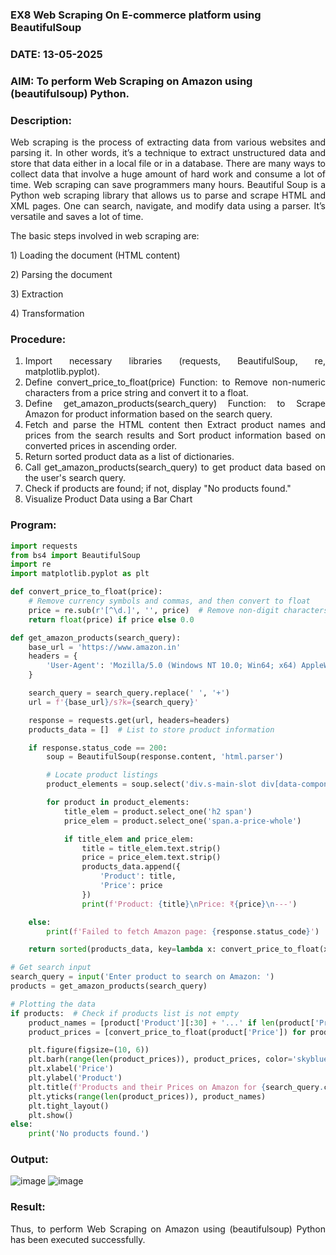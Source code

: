 ### EX8 Web Scraping On E-commerce platform using BeautifulSoup
### DATE: 13-05-2025
### AIM: To perform Web Scraping on Amazon using (beautifulsoup) Python.
### Description: 
<div align = "justify">
Web scraping is the process of extracting data from various websites and parsing it. In other words, it’s a technique 
to extract unstructured data and store that data either in a local file or in a database. 
There are many ways to collect data that involve a huge amount of hard work and consume a lot of time. Web scraping can save programmers many hours. Beautiful Soup is a Python web scraping library that allows us to parse and scrape HTML and XML pages. 
One can search, navigate, and modify data using a parser. It’s versatile and saves a lot of time.
<p>The basic steps involved in web scraping are:
<p>1) Loading the document (HTML content)
<p>2) Parsing the document
<p>3) Extraction
<p>4) Transformation

### Procedure:

1) Import necessary libraries (requests, BeautifulSoup, re, matplotlib.pyplot).
2) Define convert_price_to_float(price) Function: to Remove non-numeric characters from a price string and convert it to a float.
3) Define get_amazon_products(search_query) Function: to Scrape Amazon for product information based on the search query.
4) Fetch and parse the HTML content then Extract product names and prices from the search results and Sort product information based on converted prices in ascending order.
5) Return sorted product data as a list of dictionaries.
6) Call get_amazon_products(search_query) to get product data based on the user's search query.
7) Check if products are found; if not, display "No products found."
8) Visualize Product Data using a Bar Chart

### Program:
```python
import requests
from bs4 import BeautifulSoup
import re
import matplotlib.pyplot as plt

def convert_price_to_float(price):
    # Remove currency symbols and commas, and then convert to float
    price = re.sub(r'[^\d.]', '', price)  # Remove non-digit characters except '.'
    return float(price) if price else 0.0

def get_amazon_products(search_query):
    base_url = 'https://www.amazon.in'
    headers = {
        'User-Agent': 'Mozilla/5.0 (Windows NT 10.0; Win64; x64) AppleWebKit/537.36 (KHTML, like Gecko) Chrome/114.0.0.0 Safari/537.36'
    }

    search_query = search_query.replace(' ', '+')
    url = f'{base_url}/s?k={search_query}'

    response = requests.get(url, headers=headers)
    products_data = []  # List to store product information

    if response.status_code == 200:
        soup = BeautifulSoup(response.content, 'html.parser')

        # Locate product listings
        product_elements = soup.select('div.s-main-slot div[data-component-type="s-search-result"]')

        for product in product_elements:
            title_elem = product.select_one('h2 span')
            price_elem = product.select_one('span.a-price-whole')

            if title_elem and price_elem:
                title = title_elem.text.strip()
                price = price_elem.text.strip()
                products_data.append({
                    'Product': title,
                    'Price': price
                })
                print(f'Product: {title}\nPrice: ₹{price}\n---')

    else:
        print(f'Failed to fetch Amazon page: {response.status_code}')

    return sorted(products_data, key=lambda x: convert_price_to_float(x['Price']))

# Get search input
search_query = input('Enter product to search on Amazon: ')
products = get_amazon_products(search_query)

# Plotting the data
if products:  # Check if products list is not empty
    product_names = [product['Product'][:30] + '...' if len(product['Product']) > 30 else product['Product'] for product in products]
    product_prices = [convert_price_to_float(product['Price']) for product in products]

    plt.figure(figsize=(10, 6))
    plt.barh(range(len(product_prices)), product_prices, color='skyblue')
    plt.xlabel('Price')
    plt.ylabel('Product')
    plt.title(f'Products and their Prices on Amazon for {search_query.capitalize()} (Ascending Order)')
    plt.yticks(range(len(product_prices)), product_names)
    plt.tight_layout()
    plt.show()
else:
    print('No products found.')

```

### Output:
![image](https://github.com/user-attachments/assets/47238b49-9152-4a94-b9d6-348b7f3fa445)
![image](https://github.com/user-attachments/assets/5d79303c-674c-4d09-af36-0e44ebc4c481)


### Result:
Thus, to perform Web Scraping on Amazon using (beautifulsoup) Python has been executed successfully.
